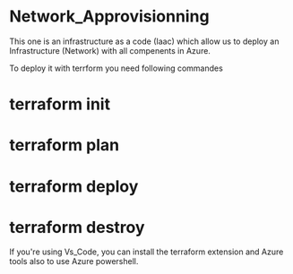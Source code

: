 # Network_Approvisionning
This one is an infrastructure as a code (Iaac) which allow us to deploy an Infrastructure (Network) with all compenents in Azure. 

To deploy it with terrform you need following commandes
# terraform init
# terraform plan
# terraform deploy
# terraform destroy

If you're using Vs_Code, you can install the terraform extension and Azure tools also to use Azure powershell.
